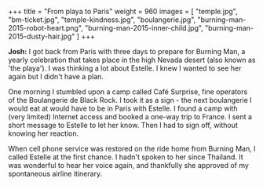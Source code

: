 +++
title = "From playa to Paris"
weight = 960
images = [
  "temple.jpg",
  "bm-ticket.jpg",
  "temple-kindness.jpg",
  "boulangerie.jpg",
  "burning-man-2015-robot-heart.png",
  "burning-man-2015-inner-child.jpg",
  "burning-man-2015-dusty-hair.jpg"
]
+++

**Josh:** I got back from Paris with three days to prepare for Burning Man, a yearly celebration that takes place in the high Nevada desert (also known as 'the playa'). I was thinking a lot about Estelle. I knew I wanted to see her again but I didn't have a plan.

One morning I stumbled upon a camp called Café Surprise, fine operators of the Boulangerie de Black Rock. I took it as a sign - the next boulangerie I would eat at would have to be in Paris with Estelle. I found a camp with (very limited) Internet access and booked a one-way trip to France. I sent a short message to Estelle to let her know. Then I had to sign off, without knowing her reaction.

When cell phone service was restored on the ride home from Burning Man, I called Estelle at the first chance. I hadn't spoken to her since Thailand. It was wonderful to hear her voice again, and thankfully she approved of my spontaneous airline itinerary.
